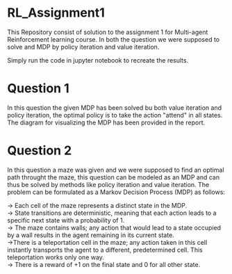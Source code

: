 # RL_Assignment1

This Repository consist of solution to the assignment 1 for Multi-agent Reinforcement learning course.
In both the question we were supposed to solve and MDP by policy iteration and value iteration.

Simply run the code in jupyter notebook to recreate the results.

# Question 1

In this question the given MDP has been solved bu both value iteration and policy iteration, the optimal policy is to take the action
"attend" in all states.
The diagram for visualizing the MDP has been provided in the report.

# Question 2

In this question a maze was given and we were supposed to find an optimal path throught the maze, this question can be modeled as an MDP and can thus be solved by methods like policy iteration and value iteration.
The problem can be formulated as a Markov Decision Process (MDP) as follows:

-> Each cell of the maze represents a distinct state in the MDP.<br>
-> State transitions are deterministic, meaning that each action leads to a specific next state with a probability of 1.<br>
-> The maze contains walls; any action that would lead to a state occupied by a wall results in the agent remaining in its current state.<br>
->There is a teleportation cell in the maze; any action taken in this cell instantly transports the agent to a different, predetermined cell. This teleportation works only one way.<br>
-> There is a reward of +1 on the final state and 0 for all other state.
